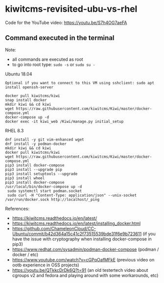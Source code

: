 # kiwitcms-revisited-ubu-vs-rhel
Code for the YouTube video: https://youtu.be/S7h4OG7aeFA

## Command executed in the terminal

Note: 
- all commands are executed as root 
- to go into root type: ```sudo -s``` or ```sudo su -```

Ubuntu 18.04
```
Optional if you want to connect to this VM using sshclient: sudo apt install openssh-server
```
```
docker pull kiwitcms/kiwi
snap install docker
mkdir kiwi && cd kiwi
wget https://raw.githubusercontent.com/kiwitcms/Kiwi/master/docker-compose.yml
docker-compose up -d
docker exec -it kiwi_web /Kiwi/manage.py initial_setup
```
RHEL 8.3
```
dnf install -y git vim-enhanced wget 
dnf install -y podman-docker
mkdir kiwi && cd kiwi
docker pull kiwitcms/kiwi
wget https://raw.githubusercontent.com/kiwitcms/Kiwi/master/docker-compose.yml
pip3 install docker-compose
pip3 install --upgrade pip
pip3 install setuptools --upgrade
pip3 install wheel
pip3 install docker-compose
/usr/local/bin/docker-compose up -d
 sudo systemctl start podman.socket
 sudo curl -H "Content-Type: application/json" --unix-socket /var/run/docker.sock http://localhost/_ping
```

References:
- https://kiwitcms.readthedocs.io/en/latest/
- https://kiwitcms.readthedocs.io/en/latest/installing_docker.html
- https://github.com/ChameleonCloud/CC-Ubuntu/commit/b42d364a15c41c2f73515539bde31f6e9b723611 (if you have the issue with cryptography when installing docker-compose in pip3)
- https://www.redhat.com/sysadmin/podman-docker-compose (podman / docker / etc)
- https://www.youtube.com/watch?v=cGPqOafMFkE (previous video on ootb experience in OSS projects)
- https://youtu.be/QTkkcDrDk6Q?t=91 (an old testertech video about cgroups v2 and fedora and playing around with some workarounds, etc)


